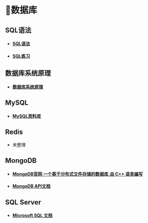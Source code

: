 #  📑数据库

## SQL语法

- #### [SQL语法](数据库/SQL语法.md)

- #### [SQL练习](数据库/SQL练习.md)

## 数据库系统原理

- #### [数据库系统原理](数据库/数据库系统原理.md)

## MySQL

- #### [MySQL资料库](数据库/MySQL.md)


## Redis

- 未整理


## MongoDB

- #### [MongoDB官网 一个基于分布式文件存储的数据库,由 C++ 语言编写](https://www.mongodb.com/)

- #### [MongoDB API文档](https://docs.mongodb.com/manual/)

## SQL Server

- #### [Microsoft SQL 文档](https://docs.microsoft.com/zh-cn/sql/?view=sql-server-ver15)
